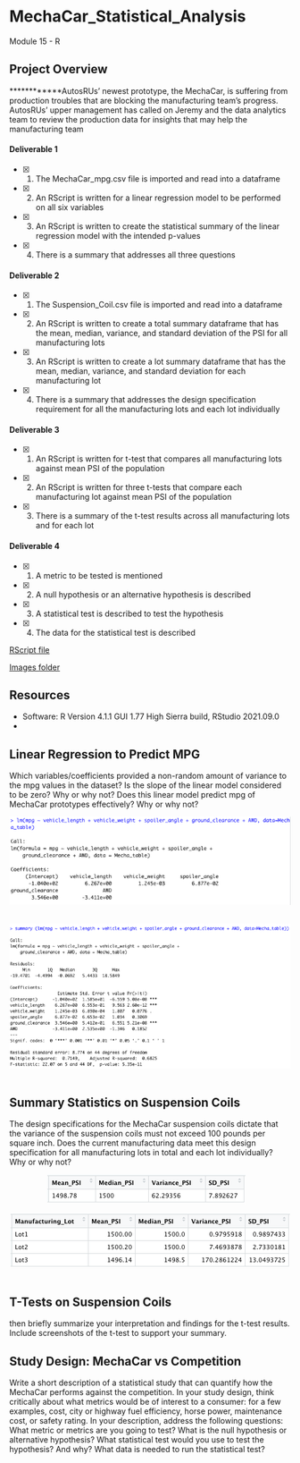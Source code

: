 # MechaCar_Statistical_Analysis
Module 15 - R

## Project Overview
************AutosRUs’ newest prototype, the MechaCar, is suffering from production troubles that are blocking the manufacturing team’s progress. AutosRUs’ upper management has called on Jeremy and the data analytics team to review the production data for insights that may help the manufacturing team

#### Deliverable 1
- [x] 1. The MechaCar_mpg.csv file is imported and read into a dataframe
- [x] 2. An RScript is written for a linear regression model to be performed on all six variables
- [x] 3. An RScript is written to create the statistical summary of the linear regression model with the intended p-values
- [x] 4. There is a summary that addresses all three questions

#### Deliverable 2
- [x] 1. The Suspension_Coil.csv file is imported and read into a dataframe
- [x] 2. An RScript is written to create a total summary dataframe that has the mean, median, variance, and standard deviation of the PSI for all manufacturing lots
- [x] 3. An RScript is written to create a lot summary dataframe that has the mean, median, variance, and standard deviation for each manufacturing lot
- [x] 4. There is a summary that addresses the design specification requirement for all the manufacturing lots and each lot individually

#### Deliverable 3
- [x] 1. An RScript is written for t-test that compares all manufacturing lots against mean PSI of the population
- [x] 2. An RScript is written for three t-tests that compare each manufacturing lot against mean PSI of the population
- [x] 3. There is a summary of the t-test results across all manufacturing lots and for each lot

#### Deliverable 4
- [x] 1. A metric to be tested is mentioned
- [x] 2. A null hypothesis or an alternative hypothesis is described
- [x] 3. A statistical test is described to test the hypothesis
- [x] 4. The data for the statistical test is described


[RScript file](https://github.com/GabrielaTuma/MechaCar_Statistical_Analysis/blob/21380f74162ea8e65d84db32d6ef3a71e9985f32/MechaCarChallenge.R) 

[Images folder](https://github.com/GabrielaTuma/MechaCar_Statistical_Analysis/tree/main/Images)


## Resources 

- Software: R Version 4.1.1 GUI 1.77 High Sierra build, RStudio 2021.09.0
- 

## Linear Regression to Predict MPG

Which variables/coefficients provided a non-random amount of variance to the mpg values in the dataset?
Is the slope of the linear model considered to be zero? Why or why not?
Does this linear model predict mpg of MechaCar prototypes effectively? Why or why not?

<p align="center">
<kbd>
  <img src="https://github.com/GabrielaTuma/MechaCar_Statistical_Analysis/blob/21380f74162ea8e65d84db32d6ef3a71e9985f32/Images/Deliverable%201.2.png">
</kbd>  &nbsp;
</p>


<p align="center">
<kbd>
  <img src="https://github.com/GabrielaTuma/MechaCar_Statistical_Analysis/blob/21380f74162ea8e65d84db32d6ef3a71e9985f32/Images/Deliverable%201.3%20.png">
</kbd>  &nbsp;
</p>

## Summary Statistics on Suspension Coils

The design specifications for the MechaCar suspension coils dictate that the variance of the suspension coils must not exceed 100 pounds per square inch. Does the current manufacturing data meet this design specification for all manufacturing lots in total and each lot individually? Why or why not?


<p align="center">
<kbd>
  <img src="https://github.com/GabrielaTuma/MechaCar_Statistical_Analysis/blob/21380f74162ea8e65d84db32d6ef3a71e9985f32/Images/Deliverable%202.2.png">
</kbd>  &nbsp;
</p>


<p align="center">
<kbd>
  <img src="https://github.com/GabrielaTuma/MechaCar_Statistical_Analysis/blob/21380f74162ea8e65d84db32d6ef3a71e9985f32/Images/Deliverable%202.3.png">
</kbd>  &nbsp;
</p>

 
 ## T-Tests on Suspension Coils
 
 then briefly summarize your interpretation and findings for the t-test results. Include screenshots of the t-test to support your summary.
 

## Study Design: MechaCar vs Competition

Write a short description of a statistical study that can quantify how the MechaCar performs against the competition. In your study design, think critically about what metrics would be of interest to a consumer: for a few examples, cost, city or highway fuel efficiency, horse power, maintenance cost, or safety rating.
In your description, address the following questions:
What metric or metrics are you going to test?
What is the null hypothesis or alternative hypothesis?
What statistical test would you use to test the hypothesis? And why?
What data is needed to run the statistical test?
